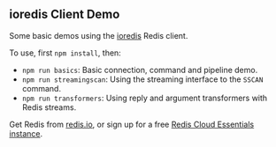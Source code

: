 ## ioredis Client Demo

Some basic demos using the [ioredis](https://github.com/luin/ioredis) Redis client.

To use, first `npm install`, then:

* `npm run basics`: Basic connection, command and pipeline demo.
* `npm run streamingscan`: Using the streaming interface to the `SSCAN` command.
* `npm run transformers`: Using reply and argument transformers with Redis streams.

Get Redis from [redis.io](https://redis.io/download), or sign up for a free [Redis Cloud Essentials instance](https://redislabs.com/redis-enterprise-cloud?utm_medium=referral&utm_source=redisUniversityExplainers&utm_campaign=ioredis).